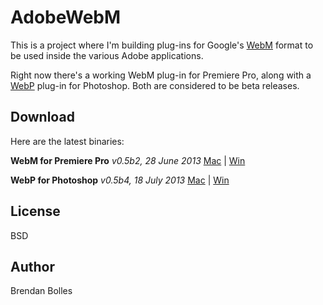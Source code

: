 AdobeWebM
=========

This is a project where I'm building plug-ins for Google's [WebM](http://www.webmproject.org/) format to be used inside the various Adobe applications.

Right now there's a working WebM plug-in for Premiere Pro, along with a [WebP](https://developers.google.com/speed/webp/) plug-in for Photoshop. Both are considered to be beta releases.


Download
--------
Here are the latest binaries:

**WebM for Premiere Pro** _v0.5b2, 28 June 2013_
[Mac](http://www.fnordware.com/downloads/WebM_v0.5b2_mac.zip) | [Win](http://www.fnordware.com/downloads/WebM_v0.5b2_win.zip)

**WebP for Photoshop** _v0.5b4, 18 July 2013_
[Mac](http://www.fnordware.com/downloads/WebP_v0.5b4_mac.zip) | [Win](http://www.fnordware.com/downloads/WebP_v0.5b4_win.zip)


License
-------
BSD


Author
------
Brendan Bolles